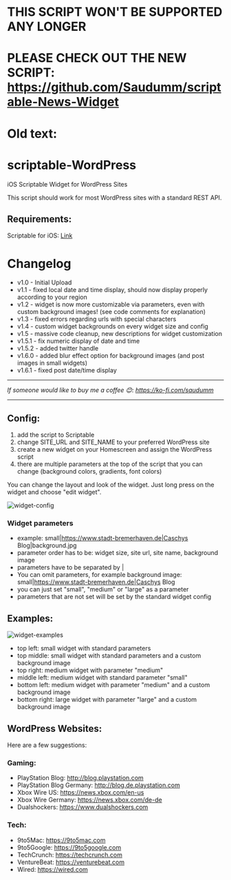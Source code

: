 # THIS SCRIPT WON'T BE SUPPORTED ANY LONGER
# PLEASE CHECK OUT THE NEW SCRIPT: https://github.com/Saudumm/scriptable-News-Widget

# Old text:
# scriptable-WordPress
iOS Scriptable Widget for WordPress Sites

This script should work for most WordPress sites with a standard REST API.

## Requirements:

Scriptable for iOS: [Link](https://apps.apple.com/de/app/scriptable/id1405459188)

# Changelog

- v1.0 - Initial Upload
- v1.1 - fixed local date and time display, should now display properly according to your region
- v1.2 - widget is now more customizable via parameters, even with custom background images! (see code comments for explanation)
- v1.3 - fixed errors regarding urls with special characters
- v1.4 - custom widget backgrounds on every widget size and config
- v1.5 - massive code cleanup, new descriptions for widget customization
- v1.5.1 - fix numeric display of date and time
- v1.5.2 - added twitter handle
- v1.6.0 - added blur effect option for background images (and post images in small widgets)
- v1.6.1 - fixed post date/time display

---

_If someone would like to buy me a coffee 😊: https://ko-fi.com/saudumm_

---

## Config:

1. add the script to Scriptable
2. change SITE_URL and SITE_NAME to your preferred WordPress site
3. create a new widget on your Homescreen and assign the WordPress script
4. there are multiple parameters at the top of the script that you can change (background colors, gradients, font colors) 

You can change the layout and look of the widget. Just long press on the widget and choose "edit widget".

![widget-config](https://user-images.githubusercontent.com/810494/97677556-b9390000-1a92-11eb-8a7e-0ece134e8f59.PNG)

### Widget parameters
 - example: small|https://www.stadt-bremerhaven.de|Caschys Blog|background.jpg
 - parameter order has to be: widget size, site url, site name, background image
 - parameters have to be separated by |
 - You can omit parameters, for example background image: small|https://www.stadt-bremerhaven.de|Caschys Blog
 - you can just set "small", "medium" or "large" as a parameter
 - parameters that are not set will be set by the standard widget config


## Examples:

![widget-examples](https://user-images.githubusercontent.com/810494/97783785-3ac78580-1b9a-11eb-93f2-265264eb11f8.jpg)

- top left: small widget with standard parameters
- top middle:  small widget with standard parameters and a custom background image
- top right: medium widget with parameter "medium"
- middle left: medium widget with standard parameter "small"
- bottom left: medium widget with parameter "medium" and a custom background image
- bottom right: large widget with parameter "large" and a custom background image

## WordPress Websites:

Here are a few suggestions:

### Gaming:
- PlayStation Blog: http://blog.playstation.com
- PlayStation Blog Germany: http://blog.de.playstation.com
- Xbox Wire US: https://news.xbox.com/en-us
- Xbox Wire Germany: https://news.xbox.com/de-de
- Dualshockers: https://www.dualshockers.com

### Tech: 
- 9to5Mac: https://9to5mac.com
- 9to5Google: https://9to5google.com
- TechCrunch: https://techcrunch.com
- VentureBeat: https://venturebeat.com
- Wired: https://wired.com
